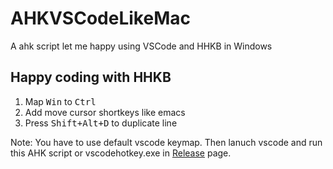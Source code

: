 # AHKVSCodeLikeMac

A ahk script let me happy using VSCode and HHKB in Windows

## Happy coding with HHKB

1. Map <kbd>Win</kbd> to <kbd>Ctrl</kbd>
2. Add move cursor shortkeys like emacs
3. Press <kbd>Shift+Alt+D</kbd> to duplicate line

Note: You have to use default vscode keymap. Then lanuch vscode and run this AHK script or vscodehotkey.exe in [Release](https://github.com/m2nlight/AHKVSCodeLikeMac/releases) page.
